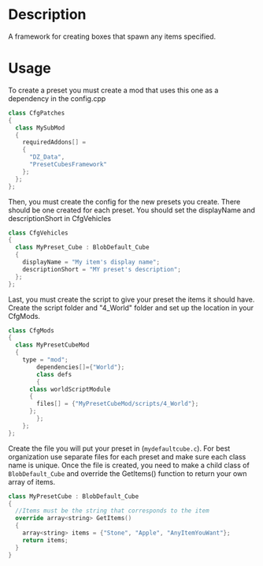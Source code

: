 # Description
A framework for creating boxes that spawn any items specified.

# Usage
To create a preset you must create a mod that uses this one as a dependency in the config.cpp
```cpp
class CfgPatches
{
  class MySubMod
  {
    requiredAddons[] =
    {
      "DZ_Data",
      "PresetCubesFramework"
    };
  };
};
```

Then, you must create the config for the new presets you create. There should be one created for each preset. You should set the displayName and descriptionShort in CfgVehicles
```cpp
class CfgVehicles
{
  class MyPreset_Cube : BlobDefault_Cube
  {
    displayName = "My item's display name";
    descriptionShort = "MY preset's description";
  };
};
```

Last, you must create the script to give your preset the items it should have. Create the script folder and "4_World" folder and set up the location in your CfgMods.
```cpp
class CfgMods
{
  class MyPresetCubeMod
  {
    type = "mod";
		dependencies[]={"World"};
		class defs
		{
      class worldScriptModule
      {
        files[] = {"MyPresetCubeMod/scripts/4_World"};
      };
		};
	};
};
```

Create the file you will put your preset in (`mydefaultcube.c`). For best organization use separate files for each preset and make sure each class name is unique. Once the file is created, you need to make a child class of `BlobDefault_Cube` and override
the GetItems() function to return your own array of items.
```cpp
class MyPresetCube : BlobDefault_Cube
{
  //Items must be the string that corresponds to the item
  override array<string> GetItems()
  {
    array<string> items = {"Stone", "Apple", "AnyItemYouWant"};
    return items;
  }
}
```
